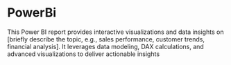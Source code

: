 # PowerBi
This Power BI report provides interactive visualizations and data insights on [briefly describe the topic, e.g., sales performance, customer trends, financial analysis]. It leverages data modeling, DAX calculations, and advanced visualizations to deliver actionable insights
